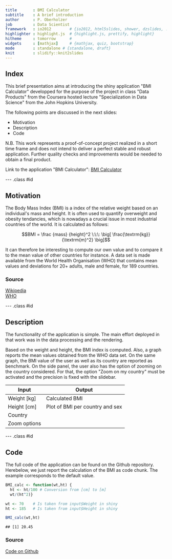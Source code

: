 ```yaml
---
title       : BMI Calculator
subtitle    : A brief introduction
author      : P. Oberholzer
job         : Data Scientist
framework   : io2012        # {io2012, html5slides, shower, dzslides, ...}
highlighter : highlight.js  # {highlight.js, prettify, highlight}
hitheme     : tomorrow      # 
widgets     : [mathjax]     # {mathjax, quiz, bootstrap}
mode        : standalone # {standalone, draft}
knit        : slidify::knit2slides
---
```


## Index


This brief presentation aims at introducing the shiny application "BMI Calculator" developped for the purpose of the project in class "Data Products" from the Coursera hosted lecture "Specialization in Data Science" from the John Hopkins University.  

The following points are discussed in the next slides:

* Motivation
* Description
* Code

N.B. This work represents a proof-of-concept project realized in a short time frame and does not intend to deliver a perfect stable and robust application. Further quality checks and improvements would be needed to obtain a final product. 

Link to the application "BMI Calculator": [BMI Calculator](http://obepi.shinyapps.io/BMI_Calculator/)

--- .class #id 

## Motivation

The Body Mass Index (BMI) is a index of the relative weight based on an individual's mass and height. It is often used to quantify overweight and obesity tendancies, which is nowadays a crucial issue in most industrial countries of the world. It is calculated as follows:

$$BMI = \frac {mass} {height}^2 \:\:\:  \big[  \frac{\textrm{kg}} {\textrm{m}^2}  \big]$$

It can therefore be interesting to compute our own value and to compare it to the mean value of other countries for instance. A data set is made available from the World Health Organisation (WHO) that contains mean values and deviations for 20+ adults, male and female, for 189 countries.

### Source

[Wikipedia](http://en.wikipedia.org/wiki/Body_mass_index)  
[WHO]("http://apps.who.int/gho/data/view.main.2461?lang=fr")

--- .class #id 

## Description

The functionality of the application is simple. The main effort deployed in that work was in the data processing and the rendering.

Based on the weight and height, the BMI index is computed. Also, a graph reports the mean values obtained from the WHO data set. On the same graph, the BMI value of the user as well as its country are reported as benchmark. On the side panel, the user also has the option of zooming on the country considered. For that, the option "Zoom on my country" must be activated and the precision is fixed with the slidebar.

| Input | Output |
| ---- | ----- |
| Weight [kg]  | Calculated BMI |
| Height [cm] | Plot of BMI per country and sex |
| Country |
| Zoom options |

--- .class #id 

## Code

The full code of the application can be found on the Github repository. Herebelow, we just report the calculation of the BMI as code chunk. The example corresponds to the default value.


```r
BMI_calc <- function(wt,ht) {
  ht <- ht/100 # Conversion from [cm] to [m]
  wt/(ht^2)}

wt <- 70    # Is taken from input$Weight in shiny
ht <- 185   # Is taken from input$Height in shiny

BMI_calc(wt,ht)
```

```
## [1] 20.45
```

### Source

[Code on Github](https://github.com/Obepi/Data_Products.git)

